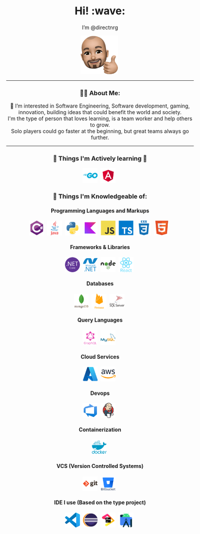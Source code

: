 <h1 align='center'> Hi! :wave:</h1>
<div align="center">
<p>
I’m @directnrg
 </p>
 <p> <img src="https://github.com/directnrg/directnrg/blob/main/profile-imgs/memoji-me.png" title="MyAvatar" alt="MyAvatar" width="100" height="auto"/>&nbsp;
</p>
</div>

---

<div align="center">
<p>
 
 ### :technologist:	About Me:
 
 👀 I’m interested in Software Engineering, Software development, gaming, innovation, building ideas that could benefit the world and society.<br>
 I'm the type of person that loves learning, is a team worker and help others to grow. <br>
 Solo players could go faster at the beginning, but great teams always go further.
</p>
 
 ---
 
<p>

### 🌱 Things I'm Actively learning 🧐
<img src="https://github.com/devicons/devicon/blob/master/icons/go/go-original-wordmark.svg" title="Go" alt="Go Logo" width="40" height="40"/>&nbsp;
<img src="https://github.com/devicons/devicon/blob/master/icons/angular/angular-original.svg" title="Angular" alt="Angular Logo" width="40" height="40"/>&nbsp;

### 🧠 Things I'm Knowledgeable of:

#### Programming Languages and Markups
<p>
<img src="https://github.com/devicons/devicon/blob/master/icons/csharp/csharp-original.svg" title="DotNet" alt="CSharp Logo" width="40" height="40" style="pointer-events:none; color-background:white"/>&nbsp;
<img src="https://github.com/devicons/devicon/blob/master/icons/java/java-original-wordmark.svg" title="Java" alt="Java Logo" width="40" height="40"/>&nbsp;
<img src="https://github.com/devicons/devicon/blob/master/icons/python/python-original.svg" title="Python" alt="Python Logo" width="40" height="40"/>&nbsp;
<img src="https://github.com/devicons/devicon/blob/master/icons/kotlin/kotlin-original.svg" title="Kotlin" alt="Kotlin Logo" width="40" height="40"/>&nbsp;
<img src="https://github.com/devicons/devicon/blob/master/icons/javascript/javascript-original.svg" title="JavaScript" alt="JavaScript Logo" width="40" height="40"/>&nbsp;
<img src="https://github.com/devicons/devicon/blob/master/icons/typescript/typescript-original.svg" title="TypeScript"  alt="TypeScript Logo" width="40" height="40"/>&nbsp;
<img src="https://github.com/devicons/devicon/blob/master/icons/css3/css3-plain-wordmark.svg"  title="CSS3" alt="CSS Logo" width="40" height="40"/>&nbsp;
<img src="https://github.com/devicons/devicon/blob/master/icons/html5/html5-original.svg" title="HTML5" alt="HTML Logo" width="40" height="40"/>&nbsp;
</p>

#### Frameworks & Libraries
<p>
<img src="https://github.com/devicons/devicon/blob/master/icons/dotnetcore/dotnetcore-original.svg" title="Dot NET Core" alt="Dot NET Core Logo" width="40" height="40" style="pointer-events:none; color-background:white"/>&nbsp;
<img src="https://github.com/devicons/devicon/blob/master/icons/dot-net/dot-net-plain-wordmark.svg" title="Dot NET"  alt="Dot NET Logo" width="40" height="40"/>&nbsp;
<img src="https://github.com/devicons/devicon/blob/master/icons/nodejs/nodejs-original-wordmark.svg" title="NodeJS" alt="NodeJS" width="40" height="40"/>&nbsp;
<img src="https://github.com/devicons/devicon/blob/master/icons/react/react-original-wordmark.svg" title="React" alt="React" width="40" height="40"/>&nbsp;
</p>

#### Databases
<p>
<img src="https://github.com/devicons/devicon/blob/master/icons/mongodb/mongodb-original-wordmark.svg" title="MongoDB" alt="MongoDB Logo" width="40" height="40"/>&nbsp;
<img src="https://github.com/devicons/devicon/blob/master/icons/firebase/firebase-plain-wordmark.svg" title="Firebase" alt="Firebase Logo" width="40" height="40"/>&nbsp;
<img src="https://github.com/devicons/devicon/blob/master/icons/microsoftsqlserver/microsoftsqlserver-original-wordmark.svg" title="Microsoft SQL Server" alt="Microsoft SQL Server Logo" width="40" height="40"/>&nbsp;
</p>

#### Query Languages
<p>
<img src="https://github.com/devicons/devicon/blob/master/icons/graphql/graphql-plain-wordmark.svg" title="GraphQL" alt="GraphQL Logo" width="40" height="40"/>&nbsp;
<img src="https://github.com/devicons/devicon/blob/master/icons/mysql/mysql-original-wordmark.svg" title="MySQL"  alt="MySQL Logo" width="40" height="40"/>&nbsp;
</p>

#### Cloud Services
<p>
<img src="https://github.com/devicons/devicon/blob/master/icons/azure/azure-original.svg" title="Azure" alt="Azure Logo" width="40" height="40"/>&nbsp;
<img src="https://github.com/devicons/devicon/blob/master/icons/amazonwebservices/amazonwebservices-original-wordmark.svg" title="Amazon Web Services" alt="Amazon Web Services Logo" width="40" height="40"/>&nbsp;
</p>

#### Devops
<p>
<img src="https://github.com/devicons/devicon/blob/master/icons/azuredevops/azuredevops-original.svg" title="Azure Devops"  alt="Azure Devops Logo" width="40" height="40"/>&nbsp;
<img src="https://github.com/devicons/devicon/blob/master/icons/jenkins/jenkins-original.svg" title="Jenkins"  alt="Jenkins Logo" width="40" height="40"/>&nbsp;
</p>

#### Containerization
<p>
<img src="https://github.com/devicons/devicon/blob/master/icons/docker/docker-plain-wordmark.svg" title="Docker"  alt="Docker Logo" width="40" height="40"/>&nbsp;
</p>

#### VCS (Version Controlled Systems)
<p>
<img src="https://github.com/devicons/devicon/blob/master/icons/git/git-original-wordmark.svg" title="Git" alt="Git Logo" width="40" height="40"/>&nbsp;
<img src="https://github.com/devicons/devicon/blob/master/icons/bitbucket/bitbucket-original-wordmark.svg" title="BitBucket" alt="BitBucket Logo" width="40" height="40"/>&nbsp;
</p>

#### IDE I use (Based on the type project)
<p>
<img src="https://github.com/devicons/devicon/blob/master/icons/vscode/vscode-original.svg" title="VS Code"  alt="VS Code Logo" width="40" height="40"/>&nbsp;
<img src="https://github.com/devicons/devicon/blob/master/icons/eclipse/eclipse-original.svg" title="Eclipse"  alt="Eclipse Logo" width="40" height="40"/>&nbsp;
<img src="https://github.com/devicons/devicon/blob/master/icons/jetbrains/jetbrains-original.svg" title="Jet Brains"  alt="Jet Brains Logo" width="40" height="40"/>&nbsp;
<img src="https://github.com/devicons/devicon/blob/master/icons/androidstudio/androidstudio-original.svg" title="Android Studio"  alt="Android Studio" width="40" height="40"/>&nbsp;
</p>

</div>







